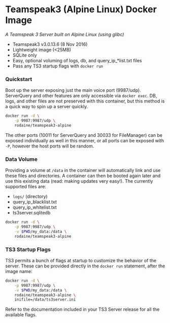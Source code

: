 # Teamspeak3 (Alpine Linux) Docker Image

_A Teamspeak 3 Server built on Alpine Linux (using glibc)_

* Teamspeak3 v3.0.13.6 (8 Nov 2016)
* Lightweight image (<25MB)
* SQLite only
* Easy, optional voluming of logs, db, and query_ip_*list.txt files
* Pass any TS3 startup flags with `docker run`

### Quickstart

Boot up the server exposing just the main voice port (9987/udp). ServerQuery and 
other features are only accessible via `docker exec`. DB, logs, and other files
are not preserved with this container, but this method is a quick way to spin up
a server quickly.

```sh
docker run -d \
	-p 9987:9987/udp \
	rodaine/teamspeak3-alpine
```

The other ports (10011 for ServerQuery and 30033 for FileManager) can be exposed
individually as well in this manner, or all ports can be exposed with `-P`, 
however the host ports will be random.

### Data Volume

Providing a volume at `/data` in the container will automatically link and use 
these files and directories. A container can then be booted again later and use
this existing data (read: making updates very easy!). The currently supported 
files are:

* `logs/` (directory)
* query_ip_blacklist.txt
* query_ip_whitelist.txt
* ts3server.sqlitedb

```sh
docker run -d \
	-p 9987:9987/udp \
	-v $PWD/my_data:/data \
	rodaine/teamspeak3-alpine
```

### TS3 Startup Flags

TS3 permits a bunch of flags at startup to customize the behavior of the server.
These can be provided directly in the `docker run` statement, after the image 
name:

```sh
docker run -d \
	-p 9987:9987/udp \
	-v $PWD/my_data:/data \
	rodaine/teamspeak3-alpine \
	inifile=/data/ts3server.ini
```

Refer to the documentation included in your TS3 Server release for all the 
available flags.